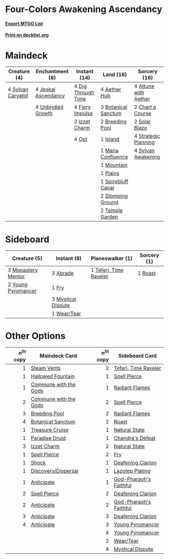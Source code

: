 # Four-Colors Awakening Ascendancy

#### [Export MTGO List](../collection/Four-Colors%20Awakening%20Ascendancy/Four-Colors%20Awakening%20Ascendancy.txt)
#### [Print on decklist.org](http://decklist.org/?deckmain=4%09Aether%20Hub%0A4%09Attune%20with%20Aether%0A3%09Botanical%20Sanctum%0A2%09Breeding%20Pool%0A2%09Chart%20a%20Course%0A4%09Dig%20Through%20Time%0A4%09Fiery%20Impulse%0A1%09Island%0A2%09Izzet%20Charm%0A4%09Jeskai%20Ascendancy%0A1%09Mana%20Confluence%0A1%09Mountain%0A4%09Opt%0A1%09Plains%0A2%09Solar%20Blaze%0A1%09Spirebluff%20Canal%0A2%09Stomping%20Ground%0A4%09Strategic%20Planning%0A4%09Sylvan%20Awakening%0A4%09Sylvan%20Caryatid%0A2%09Temple%20Garden%0A4%09Unbridled%20Growth&deckside=3%09Abrade%0A1%09Fry%0A3%09Monastery%20Mentor%0A3%09Mystical%20Dispute%0A1%09Roast%0A1%09Teferi,%20Time%20Raveler%0A1%09Wear/Tear%0A2%09Young%20Pyromancer)
# Maindeck

|                                        Creature (4)                                        |                                       Enchantment (8)                                        |                                        Instant (14)                                         |                                          Land (18)                                           |                                         Sorcery (16)                                          |
|--------------------------------------------------------------------------------------------|----------------------------------------------------------------------------------------------|---------------------------------------------------------------------------------------------|----------------------------------------------------------------------------------------------|-----------------------------------------------------------------------------------------------|
|4 [Sylvan Caryatid](http://gatherer.wizards.com/Pages/Card/Details.aspx?multiverseid=373624)|4 [Jeskai Ascendancy](http://gatherer.wizards.com/Pages/Card/Details.aspx?multiverseid=386571)|4 [Dig Through Time](http://gatherer.wizards.com/Pages/Card/Details.aspx?multiverseid=386518)|4 [Aether Hub](http://gatherer.wizards.com/Pages/Card/Details.aspx?multiverseid=417815)       |4 [Attune with Aether](http://gatherer.wizards.com/Pages/Card/Details.aspx?multiverseid=417718)|
|                                                                                            |4 [Unbridled Growth](http://gatherer.wizards.com/Pages/Card/Details.aspx?multiverseid=423793) |4 [Fiery Impulse](http://gatherer.wizards.com/Pages/Card/Details.aspx?multiverseid=398516)   |3 [Botanical Sanctum](http://gatherer.wizards.com/Pages/Card/Details.aspx?multiverseid=417817)|2 [Chart a Course](http://gatherer.wizards.com/Pages/Card/Details.aspx?multiverseid=435200)    |
|                                                                                            |                                                                                              |2 [Izzet Charm](http://gatherer.wizards.com/Pages/Card/Details.aspx?multiverseid=338413)     |2 [Breeding Pool](http://gatherer.wizards.com/Pages/Card/Details.aspx?multiverseid=97088)     |2 [Solar Blaze](http://gatherer.wizards.com/Pages/Card/Details.aspx?multiverseid=461143)       |
|                                                                                            |                                                                                              |4 [Opt](http://gatherer.wizards.com/Pages/Card/Details.aspx?multiverseid=442948)             |1 [Island](http://gatherer.wizards.com/Pages/Card/Details.aspx?multiverseid=439857)           |4 [Strategic Planning](http://gatherer.wizards.com/Pages/Card/Details.aspx?multiverseid=376525)|
|                                                                                            |                                                                                              |                                                                                             |1 [Mana Confluence](http://gatherer.wizards.com/Pages/Card/Details.aspx?multiverseid=409573)  |4 [Sylvan Awakening](http://gatherer.wizards.com/Pages/Card/Details.aspx?multiverseid=443071)  |
|                                                                                            |                                                                                              |                                                                                             |1 [Mountain](http://gatherer.wizards.com/Pages/Card/Details.aspx?multiverseid=439859)         |                                                                                               |
|                                                                                            |                                                                                              |                                                                                             |1 [Plains](http://gatherer.wizards.com/Pages/Card/Details.aspx?multiverseid=439856)           |                                                                                               |
|                                                                                            |                                                                                              |                                                                                             |1 [Spirebluff Canal](http://gatherer.wizards.com/Pages/Card/Details.aspx?multiverseid=417822) |                                                                                               |
|                                                                                            |                                                                                              |                                                                                             |2 [Stomping Ground](http://gatherer.wizards.com/Pages/Card/Details.aspx?multiverseid=405110)  |                                                                                               |
|                                                                                            |                                                                                              |                                                                                             |2 [Temple Garden](http://gatherer.wizards.com/Pages/Card/Details.aspx?multiverseid=405112)    |                                                                                               |


# Sideboard

|                                        Creature (5)                                         |                                         Instant (8)                                         |                                        Planeswalker (1)                                         |                                   Sorcery (1)                                    |
|---------------------------------------------------------------------------------------------|---------------------------------------------------------------------------------------------|-------------------------------------------------------------------------------------------------|----------------------------------------------------------------------------------|
|3 [Monastery Mentor](http://gatherer.wizards.com/Pages/Card/Details.aspx?multiverseid=391883)|3 [Abrade](http://gatherer.wizards.com/Pages/Card/Details.aspx?multiverseid=430772)          |1 [Teferi, Time Raveler](http://gatherer.wizards.com/Pages/Card/Details.aspx?multiverseid=461148)|1 [Roast](http://gatherer.wizards.com/Pages/Card/Details.aspx?multiverseid=394667)|
|2 [Young Pyromancer](http://gatherer.wizards.com/Pages/Card/Details.aspx?multiverseid=426592)|1 [Fry](http://gatherer.wizards.com/Pages/Card/Details.aspx?multiverseid=466894)             |                                                                                                 |                                                                                  |
|                                                                                             |3 [Mystical Dispute](http://gatherer.wizards.com/Pages/Card/Details.aspx?multiverseid=473020)|                                                                                                 |                                                                                  |
|                                                                                             |1 [Wear/Tear](http://gatherer.wizards.com/Pages/Card/Details.aspx?multiverseid=368950)       |                                                                                                 |                                                                                  |


# Other Options

|*n*<sup>th</sup> copy|                                         Maindeck Card                                          |*n*<sup>th</sup> copy|                                         Sideboard Card                                          |
|--------------------:|------------------------------------------------------------------------------------------------|--------------------:|-------------------------------------------------------------------------------------------------|
|                    1|[Steam Vents](http://gatherer.wizards.com/Pages/Card/Details.aspx?multiverseid=405109)          |                    2|[Teferi, Time Raveler](http://gatherer.wizards.com/Pages/Card/Details.aspx?multiverseid=461148)  |
|                    1|[Hallowed Fountain](http://gatherer.wizards.com/Pages/Card/Details.aspx?multiverseid=97071)     |                    1|[Spell Pierce](http://gatherer.wizards.com/Pages/Card/Details.aspx?multiverseid=425876)          |
|                    1|[Commune with the Gods](http://gatherer.wizards.com/Pages/Card/Details.aspx?multiverseid=413704)|                    1|[Radiant Flames](http://gatherer.wizards.com/Pages/Card/Details.aspx?multiverseid=402002)        |
|                    2|[Commune with the Gods](http://gatherer.wizards.com/Pages/Card/Details.aspx?multiverseid=413704)|                    2|[Spell Pierce](http://gatherer.wizards.com/Pages/Card/Details.aspx?multiverseid=425876)          |
|                    3|[Breeding Pool](http://gatherer.wizards.com/Pages/Card/Details.aspx?multiverseid=97088)         |                    2|[Radiant Flames](http://gatherer.wizards.com/Pages/Card/Details.aspx?multiverseid=402002)        |
|                    4|[Botanical Sanctum](http://gatherer.wizards.com/Pages/Card/Details.aspx?multiverseid=417817)    |                    2|[Roast](http://gatherer.wizards.com/Pages/Card/Details.aspx?multiverseid=394667)                 |
|                    1|[Treasure Cruise](http://gatherer.wizards.com/Pages/Card/Details.aspx?multiverseid=420718)      |                    1|[Natural State](http://gatherer.wizards.com/Pages/Card/Details.aspx?multiverseid=407646)         |
|                    1|[Paradise Druid](http://gatherer.wizards.com/Pages/Card/Details.aspx?multiverseid=461098)       |                    1|[Chandra's Defeat](http://gatherer.wizards.com/Pages/Card/Details.aspx?multiverseid=430775)      |
|                    3|[Izzet Charm](http://gatherer.wizards.com/Pages/Card/Details.aspx?multiverseid=338413)          |                    2|[Natural State](http://gatherer.wizards.com/Pages/Card/Details.aspx?multiverseid=407646)         |
|                    1|[Spell Pierce](http://gatherer.wizards.com/Pages/Card/Details.aspx?multiverseid=425876)         |                    2|[Fry](http://gatherer.wizards.com/Pages/Card/Details.aspx?multiverseid=466894)                   |
|                    1|[Shock](http://gatherer.wizards.com/Pages/Card/Details.aspx?multiverseid=129732)                |                    1|[Deafening Clarion](http://gatherer.wizards.com/Pages/Card/Details.aspx?multiverseid=452915)     |
|                    1|[Discovery/Dispersal](http://gatherer.wizards.com/Pages/Card/Details.aspx?multiverseid=452973)  |                    1|[Lazotep Plating](http://gatherer.wizards.com/Pages/Card/Details.aspx?multiverseid=460986)       |
|                    1|[Anticipate](http://gatherer.wizards.com/Pages/Card/Details.aspx?multiverseid=401813)           |                    1|[God-Pharaoh's Faithful](http://gatherer.wizards.com/Pages/Card/Details.aspx?multiverseid=430703)|
|                    2|[Spell Pierce](http://gatherer.wizards.com/Pages/Card/Details.aspx?multiverseid=425876)         |                    2|[Deafening Clarion](http://gatherer.wizards.com/Pages/Card/Details.aspx?multiverseid=452915)     |
|                    2|[Anticipate](http://gatherer.wizards.com/Pages/Card/Details.aspx?multiverseid=401813)           |                    2|[God-Pharaoh's Faithful](http://gatherer.wizards.com/Pages/Card/Details.aspx?multiverseid=430703)|
|                    3|[Anticipate](http://gatherer.wizards.com/Pages/Card/Details.aspx?multiverseid=401813)           |                    3|[Deafening Clarion](http://gatherer.wizards.com/Pages/Card/Details.aspx?multiverseid=452915)     |
|                    4|[Anticipate](http://gatherer.wizards.com/Pages/Card/Details.aspx?multiverseid=401813)           |                    3|[Young Pyromancer](http://gatherer.wizards.com/Pages/Card/Details.aspx?multiverseid=426592)      |
|                     |                                                                                                |                    4|[Young Pyromancer](http://gatherer.wizards.com/Pages/Card/Details.aspx?multiverseid=426592)      |
|                     |                                                                                                |                    2|[Wear/Tear](http://gatherer.wizards.com/Pages/Card/Details.aspx?multiverseid=368950)             |
|                     |                                                                                                |                    4|[Mystical Dispute](http://gatherer.wizards.com/Pages/Card/Details.aspx?multiverseid=473020)      |

